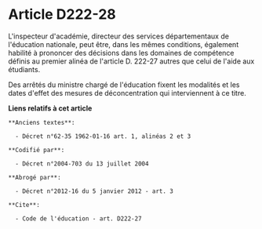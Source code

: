 # Article D222-28

L'inspecteur d'académie, directeur des services départementaux de l'éducation nationale, peut être, dans les mêmes
conditions, également habilité à prononcer des décisions dans les domaines de compétence définis au premier alinéa de
l'article D. 222-27 autres que celui de l'aide aux étudiants.

Des arrêtés du ministre chargé de l'éducation fixent les modalités et les dates d'effet des mesures de déconcentration qui
interviennent à ce titre.

**Liens relatifs à cet article**

	**Anciens textes**:

	  - Décret n°62-35 1962-01-16 art. 1, alinéas 2 et 3

	**Codifié par**:

	  - Décret n°2004-703 du 13 juillet 2004

	**Abrogé par**:

	  - Décret n°2012-16 du 5 janvier 2012 - art. 3

	**Cite**:

	  - Code de l'éducation - art. D222-27
